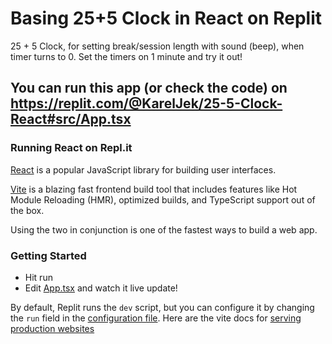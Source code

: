 # Basing 25+5 Clock in React on Replit 

25 + 5 Clock, for setting break/session length with sound (beep), when timer turns to 0. Set the timers on 1 minute and try it out!

## You can run this app (or check the code) on https://replit.com/@KarelJek/25-5-Clock-React#src/App.tsx

### Running React on Repl.it

[React](https://reactjs.org/) is a popular JavaScript library for building user interfaces.

[Vite](https://vitejs.dev/) is a blazing fast frontend build tool that includes features like Hot Module Reloading (HMR), optimized builds, and TypeScript support out of the box.

Using the two in conjunction is one of the fastest ways to build a web app.

### Getting Started
- Hit run
- Edit [App.tsx](#src/App.tsx) and watch it live update!

By default, Replit runs the `dev` script, but you can configure it by changing the `run` field in the [configuration file](#.replit). Here are the vite docs for [serving production websites](https://vitejs.dev/guide/build.html)